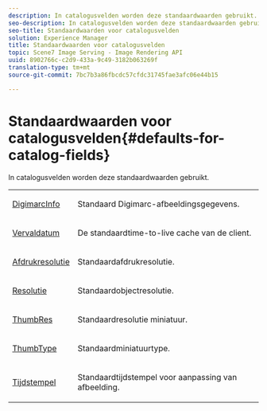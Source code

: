 ```yaml
---
description: In catalogusvelden worden deze standaardwaarden gebruikt.
seo-description: In catalogusvelden worden deze standaardwaarden gebruikt.
seo-title: Standaardwaarden voor catalogusvelden
solution: Experience Manager
title: Standaardwaarden voor catalogusvelden
topic: Scene7 Image Serving - Image Rendering API
uuid: 8902766c-c2d9-433a-9c49-3182b063269f
translation-type: tm+mt
source-git-commit: 7bc7b3a86fbcdc57cfdc31745fae3afc06e44b15

---
```



# Standaardwaarden voor catalogusvelden{#defaults-for-catalog-fields}

In catalogusvelden worden deze standaardwaarden gebruikt.

<table id="table_5942A2243DD946338B6B4640D6D9762F"> 
 <tbody> 
  <tr> 
   <td colname="col1"> <p><span class="codeph"> <a href="../../../../../../is-api/image-catalog/image-serving-api-ref/c-image-catalog-reference/c-image-svg-data-reference/c-image-data-reference/r-digimarcinfo-cat.md#reference-4925764ed683466bb7af4b807c86f8ba" type="reference" format="dita" scope="local"> DigimarcInfo</a></span> </p> </td> 
   <td colname="col2"> <p>Standaard Digimarc-afbeeldingsgegevens. </p> </td> 
  </tr> 
  <tr> 
   <td colname="col1"> <p><span class="codeph"> <a href="../../../../../../is-api/image-catalog/image-serving-api-ref/c-image-catalog-reference/c-image-svg-data-reference/c-image-data-reference/r-expiration-cat.md#reference-a7afd668ecbb4d2da65d86259aa6a28a" type="reference" format="dita" scope="local"> Vervaldatum</a></span> </p> </td> 
   <td colname="col2"> <p>De standaardtime-to-live cache van de client. </p> </td> 
  </tr> 
  <tr> 
   <td colname="col1"> <p><span class="codeph"> <a href="../../../../../../is-api/image-catalog/image-serving-api-ref/c-image-catalog-reference/c-image-svg-data-reference/c-image-data-reference/r-printresolution-cat.md#reference-4ebb2e136995470b84b7c5e10cb8e5f5" type="reference" format="dita" scope="local"> Afdrukresolutie</a></span> </p> </td> 
   <td colname="col2"> <p>Standaardafdrukresolutie. </p> </td> 
  </tr> 
  <tr> 
   <td colname="col1"> <p><span class="codeph"> <a href="../../../../../../is-api/image-catalog/image-serving-api-ref/c-image-catalog-reference/c-image-svg-data-reference/c-image-data-reference/r-resolution-cat.md#reference-de489f5f36b64bd0831749546f8728e1" type="reference" format="dita" scope="local"> Resolutie</a></span> </p> </td> 
   <td colname="col2"> <p>Standaardobjectresolutie. </p> </td> 
  </tr> 
  <tr> 
   <td colname="col1"> <p><span class="codeph"> <a href="../../../../../../is-api/image-catalog/image-serving-api-ref/c-image-catalog-reference/c-image-svg-data-reference/c-image-data-reference/r-thumbres-cat.md#reference-eedb9991397347c3bed5bd0a785c4c69" type="reference" format="dita" scope="local"> ThumbRes</a></span> </p> </td> 
   <td colname="col2"> <p>Standaardresolutie miniatuur. </p> </td> 
  </tr> 
  <tr> 
   <td colname="col1"> <p><span class="codeph"> <a href="../../../../../../is-api/image-catalog/image-serving-api-ref/c-image-catalog-reference/c-image-svg-data-reference/c-image-data-reference/r-thumbtype-cat.md#reference-41149ddffc8749cba2f8d9c8e2611e03" type="reference" format="dita" scope="local"> ThumbType</a></span> </p> </td> 
   <td colname="col2"> <p>Standaardminiatuurtype. </p> </td> 
  </tr> 
  <tr> 
   <td colname="col1"> <p><span class="codeph"> <a href="../../../../../../is-api/image-catalog/image-serving-api-ref/c-image-catalog-reference/c-image-svg-data-reference/c-image-data-reference/r-timestamp-cat.md#reference-59a27b72f4cb4a53a3baba83214c4ded" type="reference" format="dita" scope="local"> Tijdstempel</a></span> </p> </td> 
   <td colname="col2"> <p>Standaardtijdstempel voor aanpassing van afbeelding. </p> </td> 
  </tr> 
 </tbody> 
</table>

